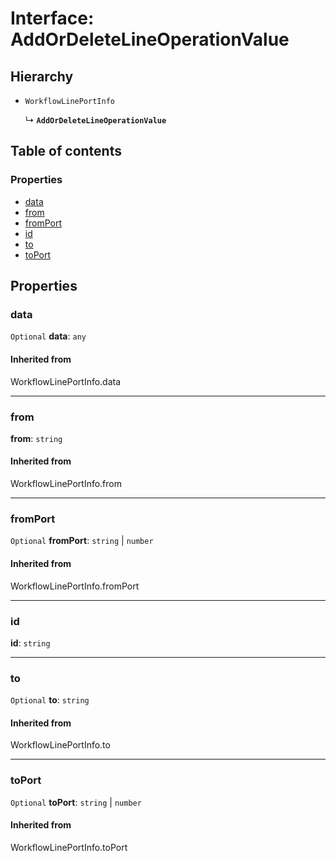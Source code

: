 # Interface: AddOrDeleteLineOperationValue

## Hierarchy

* `WorkflowLinePortInfo`

  ↳ **`AddOrDeleteLineOperationValue`**

## Table of contents

### Properties

* [data](/auto-docs/free-history-plugin/interfaces/AddOrDeleteLineOperationValue.md#data)
* [from](/auto-docs/free-history-plugin/interfaces/AddOrDeleteLineOperationValue.md#from)
* [fromPort](/auto-docs/free-history-plugin/interfaces/AddOrDeleteLineOperationValue.md#fromport)
* [id](/auto-docs/free-history-plugin/interfaces/AddOrDeleteLineOperationValue.md#id)
* [to](/auto-docs/free-history-plugin/interfaces/AddOrDeleteLineOperationValue.md#to)
* [toPort](/auto-docs/free-history-plugin/interfaces/AddOrDeleteLineOperationValue.md#toport)

## Properties

### data

`Optional` **data**: `any`

#### Inherited from

WorkflowLinePortInfo.data

***

### from

**from**: `string`

#### Inherited from

WorkflowLinePortInfo.from

***

### fromPort

`Optional` **fromPort**: `string` | `number`

#### Inherited from

WorkflowLinePortInfo.fromPort

***

### id

**id**: `string`

***

### to

`Optional` **to**: `string`

#### Inherited from

WorkflowLinePortInfo.to

***

### toPort

`Optional` **toPort**: `string` | `number`

#### Inherited from

WorkflowLinePortInfo.toPort
